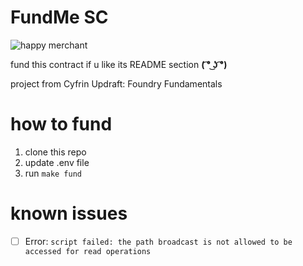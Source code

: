 # FundMe SC

![happy merchant](https://upload.wikimedia.org/wikipedia/en/1/1d/The_Happy_Merchant.jpg)

fund this contract if u like its README section **( ͡° ͜ʖ ͡°)**

project from Cyfrin Updraft: Foundry Fundamentals

# how to fund

1. clone this repo
2. update .env file
3. run `make fund`

# known issues

- [ ] Error:
      `script failed: the path broadcast is not allowed to be accessed for read operations`

